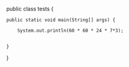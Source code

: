 
public class tests {

	public static void main(String[] args) {
		
		System.out.println(60 * 60 * 24 * 7*3);
 

	}

}
